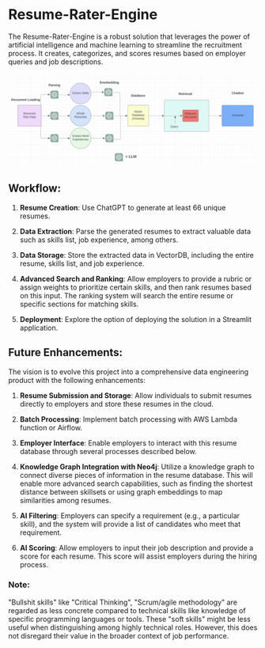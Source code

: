 # Resume-Rater-Engine

The Resume-Rater-Engine is a robust solution that leverages the power of artificial intelligence and machine learning to streamline the recruitment process. It creates, categorizes, and scores resumes based on employer queries and job descriptions.

![Diagram](./images/flowdiagram.png)


## Workflow:

1. **Resume Creation**: Use ChatGPT to generate at least 66 unique resumes.

2. **Data Extraction**: Parse the generated resumes to extract valuable data such as skills list, job experience, among others.

3. **Data Storage**: Store the extracted data in VectorDB, including the entire resume, skills list, and job experience.

4. **Advanced Search and Ranking**: Allow employers to provide a rubric or assign weights to prioritize certain skills, and then rank resumes based on this input. The ranking system will search the entire resume or specific sections for matching skills.

5. **Deployment**: Explore the option of deploying the solution in a Streamlit application.

## Future Enhancements:

The vision is to evolve this project into a comprehensive data engineering product with the following enhancements:

1. **Resume Submission and Storage**: Allow individuals to submit resumes directly to employers and store these resumes in the cloud.

2. **Batch Processing**: Implement batch processing with AWS Lambda function or Airflow.

3. **Employer Interface**: Enable employers to interact with this resume database through several processes described below.

4. **Knowledge Graph Integration with Neo4j**: Utilize a knowledge graph to connect diverse pieces of information in the resume database. This will enable more advanced search capabilities, such as finding the shortest distance between skillsets or using graph embeddings to map similarities among resumes.

5. **AI Filtering**: Employers can specify a requirement (e.g., a particular skill), and the system will provide a list of candidates who meet that requirement.

6. **AI Scoring**: Allow employers to input their job description and provide a score for each resume. This score will assist employers during the hiring process.

### Note: 

"Bullshit skills" like "Critical Thinking", "Scrum/agile methodology" are regarded as less concrete compared to technical skills like knowledge of specific programming languages or tools. These "soft skills" might be less useful when distinguishing among highly technical roles. However, this does not disregard their value in the broader context of job performance.
